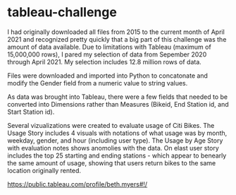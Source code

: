 # tableau-challenge

I had originally downloaded all files from 2015 to the current month of April 2021 and recognized pretty quickly that a big part of this challenge was the amount of data available.  Due to limitations with Tableau (maximum of 15,000,000 rows), I pared my selection of data from Sepember 2020 through April 2021.  My selection includes 12.8 million rows of data.

Files were downloaded and imported into Python to concatonate and modify the Gender field from a numeric value to string values.

As data was brought into Tableau, there were a few fields that needed to be converted into Dimensions rather than Measures (Bikeid, End Station id, and Start Station id).

Several vizualizations were created to evaluate usage of Citi Bikes.  The Usage Story includes 4 visuals with notations of what usage was by month, weekday, gender, and hour (including user type).  The Usage by Age Story with evaluation notes shows anomolies with the data.  On elast user story includes the top 25 starting and ending stations - which appear to benearly the same amount of usage, showing that users return bikes to the same location originally rented.

https://public.tableau.com/profile/beth.myers#!/





